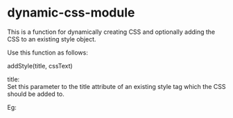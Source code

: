 # dynamic-css-module

This is a function for dynamically creating CSS and optionally adding the CSS to an existing style object.

Use this function as follows:

addStyle(title, cssText)

title:  
Set this parameter to the title attribute of an existing style tag which the CSS should be added to.

Eg:
<style title="foo">
  .label{font-weight:bold}
</style>

<script>
addStyle("foo", ".label{font-weight:normal}")
</style>

The new style will be inserted at the bottom of the stylesheet overriding any existing matching rules.  In this example, the new CSS style is added to the stylesheet indicated by the title attribute(title="foo") and overrides the existing CSS rule.  Set the title attribute to blank string "" if not adding to an existing page style.

